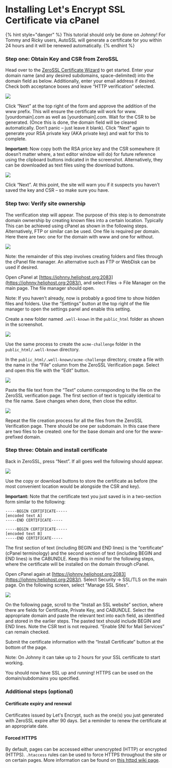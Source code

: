 # Installing Let's Encrypt SSL Certificate via cPanel

{% hint style="danger" %}
This tutorial should only be done on Johnny! For Tommy and Ricky users, AutoSSL will generate a certificate for you within 24 hours and it will be renewed automatically.
{% endhint %}

### Step one: Obtain Key and CSR from ZeroSSL

Head over to the [ZeroSSL Certificate Wizard](https://zerossl.com/free-ssl/#crt) to get started. Enter your domain name \(and any desired subdomains, space-delimited\) into the domain field as below. Additionally, enter your email address if desired. Check both acceptance boxes and leave “HTTP verification” selected.

![](../.gitbook/assets/zerossl_generate.png)

Click “Next” at the top right of the form and approve the addition of the www prefix. This will ensure the certificate will work for www.\[yourdomain\].com as well as \[yourdomain\].com. Wait for the CSR to be generated. \(Once this is done, the domain field will be cleared automatically. Don’t panic – just leave it blank\). Click “Next” again to generate your RSA private key \(AKA private key\) and wait for this to complete.

**Important:** Now copy both the RSA price key and the CSR somewhere \(it doesn’t matter where, a text editor window will do\) for future reference using the clipboard buttons indicated in the screenshot. Alternatively, they can be downloaded as text files using the download buttons.

![](../.gitbook/assets/zerossl_rsa_csr.png)

Click “Next”. At this point, the site will warn you if it suspects you haven’t saved the key and CSR – so make sure you have.

### Step two: Verify site ownership

The verification step will appear. The purpose of this step is to demonstrate domain ownership by creating known files into a certain location. Typically This can be achieved using cPanel as shown in the following steps. Alternatively, FTP or similar can be used. One file is required per domain. Here there are two: one for the domain with www and one for without.

![](../.gitbook/assets/zerossl_verification.png)

Note: the remainder of this step involves creating folders and files through the cPanel file manager. An alternative such as FTP or WebDisk can be used if desired.

Open cPanel at [https://johnny.heliohost.org:2083](https://johnny.heliohost.org:2083/), and select Files -&gt; File Manager on the main page. The file manager should open.

Note: If you haven’t already, now is probably a good time to show hidden files and folders. Use the “Settings” button at the top right of the file manager to open the settings panel and enable this setting.

Create a new folder named `.well-known` in the `public_html` folder as shown in the screenshot.

![](../.gitbook/assets/zerossl_newfolder.png)

Use the same process to create the `acme-challenge` folder in the `public_html/.well-known` directory.

In the `public_html/.well-known/acme-challenge` directory, create a file with the name in the “File” column from the ZeroSSL Verification page. Select and open this file with the “Edit” button.  


![](../.gitbook/assets/zerossl_newfile.png)

Paste the file text from the “Text” column corresponding to the file on the ZeroSSL verification page. The first section of text is typically identical to the file name. Save changes when done, then close the editor.

![](../.gitbook/assets/zerossl_editfile.png)

Repeat the file creation process for all the files from the ZeroSSL Verification page. There should be one per subdomain. In this case there are two files to be created: one for the base domain and one for the www-prefixed domain.

### Step three: Obtain and install certificate

Back in ZeroSSL, press “Next”. If all goes well the following should appear.

![](../.gitbook/assets/zerossl_certificate.png)

Use the copy or download buttons to store the certificate as before \(the most convenient location would be alongside the CSR and key\).

**Important:** Note that the certificate text you just saved is in a two-section form similar to the following:

```text
-----BEGIN CERTIFICATE-----
[encoded text A]
-----END CERTIFICATE-----

-----BEGIN CERTIFICATE-----
[encoded text B]
-----END CERTIFICATE-----
```

The first section of text \(including BEGIN and END lines\) is the “certificate” \(cPanel terminology\) and the second section of text \(including BEGIN and END lines\) is the CABUNDLE. Keep this in mind for the following steps, where the certificate will be installed on the domain through cPanel.

Open cPanel again at [https://johnny.heliohost.org:2083](https://johnny.heliohost.org:2083/). Select Security -&gt; SSL/TLS on the main page. On the following screen, select "Manage SSL Sites".

![](../.gitbook/assets/zerossl_managessl.png)

On the following page, scroll to the “Install an SSL website” section, where there are fields for Certificate, Private Key, and CABUNDLE. Select the appropriate domain and paste the relevant text into each field, as identified and stored in the earlier steps. The pasted text should include BEGIN and END lines. Note the CSR text is not required. “Enable SNI for Mail Services” can remain checked.

Submit the certificate information with the “Install Certificate” button at the bottom of the page.

Note: On Johnny it can take up to 2 hours for your SSL certificate to start working.

You should now have SSL up and running! HTTPS can be used on the domain/subdomains you specified.

### Additional steps \(optional\)

#### Certificate expiry and renewal

Certificates issued by Let's Encrypt, such as the one\(s\) you just generated with ZeroSSL expire after 90 days. Set a reminder to renew the certificate at an appropriate date.

#### Forced HTTPS

By default, pages can be accessed either unencrypted \(HTTP\) or encrypted \(HTTPS\). `.htaccess` rules can be used to force HTTPS throughout the site or on certain pages. More information can be found on [this httpd wiki page](https://wiki.apache.org/httpd/RewriteHTTPToHTTPS).

